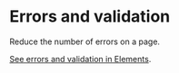 # Errors and validation

Reduce the number of errors on a page.

[See errors and validation in Elements](http://govuk-elements.herokuapp.com/errors-and-validation/).

